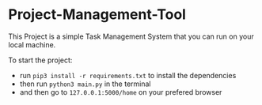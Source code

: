 # Project-Management-Tool
This Project is a simple Task Management System that you can run on your local machine.

To start the project:
- run `pip3 install -r requirements.txt` to install the dependencies
- then run `python3 main.py` in the terminal
- and then go to `127.0.0.1:5000/home` on your prefered browser
